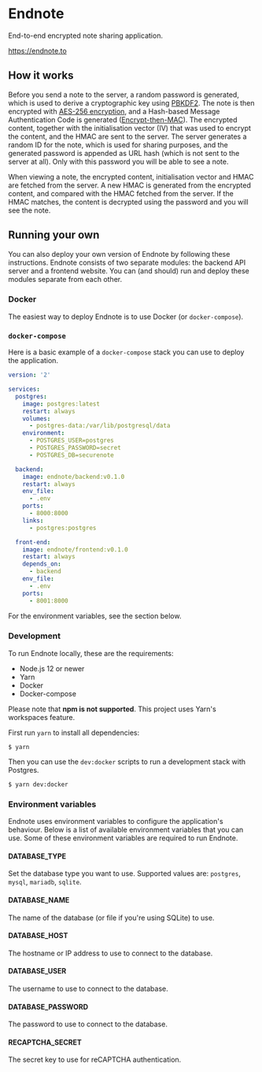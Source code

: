 # Endnote

End-to-end encrypted note sharing application.

https://endnote.to

## How it works

Before you send a note to the server, a random password is generated, which is used to derive a cryptographic key using
[PBKDF2](https://en.wikipedia.org/wiki/PBKDF2). The note is then encrypted with
[AES-256 encryption](https://en.wikipedia.org/wiki/Advanced_Encryption_Standard), and a Hash-based Message
Authentication Code is generated
([Encrypt-then-MAC](<https://en.wikipedia.org/wiki/Authenticated_encryption#Encrypt-then-MAC_(EtM)>)). The encrypted
content, together with the initialisation vector (IV) that was used to encrypt the content, and the HMAC are sent to the
server. The server generates a random ID for the note, which is used for sharing purposes, and the generated password is
appended as URL hash (which is not sent to the server at all). Only with this password you will be able to see a note.

When viewing a note, the encrypted content, initialisation vector and HMAC are fetched from the server. A new HMAC is
generated from the encrypted content, and compared with the HMAC fetched from the server. If the HMAC matches, the
content is decrypted using the password and you will see the note.

## Running your own

You can also deploy your own version of Endnote by following these instructions. Endnote consists of two separate
modules: the backend API server and a frontend website. You can (and should) run and deploy these modules separate from each other.

### Docker

The easiest way to deploy Endnote is to use Docker (or `docker-compose`).

### `docker-compose`

Here is a basic example of a `docker-compose` stack you can use to deploy the application.

```yaml
version: '2'

services:
  postgres:
    image: postgres:latest
    restart: always
    volumes:
      - postgres-data:/var/lib/postgresql/data
    environment:
      - POSTGRES_USER=postgres
      - POSTGRES_PASSWORD=secret
      - POSTGRES_DB=securenote

  backend:
    image: endnote/backend:v0.1.0
    restart: always
    env_file:
      - .env
    ports:
      - 8000:8000
    links:
      - postgres:postgres

  front-end:
    image: endnote/frontend:v0.1.0
    restart: always
    depends_on:
      - backend
    env_file:
      - .env
    ports:
      - 8001:8000
```

For the environment variables, see the section below.

### Development

To run Endnote locally, these are the requirements:

- Node.js 12 or newer
- Yarn
- Docker
- Docker-compose

Please note that **npm is not supported**. This project uses Yarn's workspaces feature.

First run `yarn` to install all dependencies:

```
$ yarn
```

Then you can use the `dev:docker` scripts to run a development stack with Postgres.

```
$ yarn dev:docker
```

### Environment variables

Endnote uses environment variables to configure the application's behaviour. Below is a list of available environment
variables that you can use. Some of these environment variables are required to run Endnote.

#### DATABASE_TYPE

Set the database type you want to use. Supported values are: `postgres`, `mysql`, `mariadb`, `sqlite`.

#### DATABASE_NAME

The name of the database (or file if you're using SQLite) to use.

#### DATABASE_HOST

The hostname or IP address to use to connect to the database.

#### DATABASE_USER

The username to use to connect to the database.

#### DATABASE_PASSWORD

The password to use to connect to the database.

#### RECAPTCHA_SECRET

The secret key to use for reCAPTCHA authentication.
